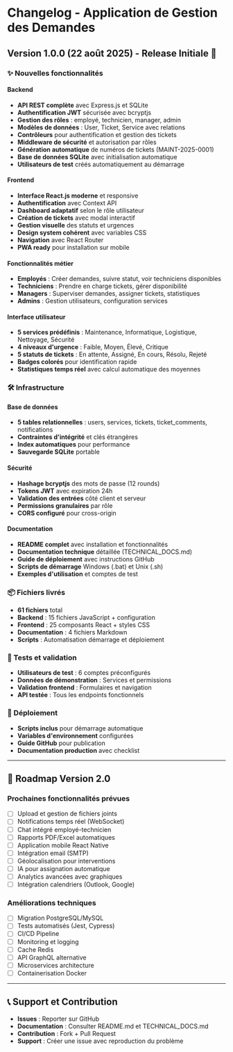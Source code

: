 # Changelog - Application de Gestion des Demandes

## Version 1.0.0 (22 août 2025) - Release Initiale 🎉

### ✨ Nouvelles fonctionnalités

#### Backend
- **API REST complète** avec Express.js et SQLite
- **Authentification JWT** sécurisée avec bcryptjs
- **Gestion des rôles** : employé, technicien, manager, admin
- **Modèles de données** : User, Ticket, Service avec relations
- **Contrôleurs** pour authentification et gestion des tickets
- **Middleware de sécurité** et autorisation par rôles
- **Génération automatique** de numéros de tickets (MAINT-2025-0001)
- **Base de données SQLite** avec initialisation automatique
- **Utilisateurs de test** créés automatiquement au démarrage

#### Frontend
- **Interface React.js moderne** et responsive
- **Authentification** avec Context API
- **Dashboard adaptatif** selon le rôle utilisateur
- **Création de tickets** avec modal interactif
- **Gestion visuelle** des statuts et urgences
- **Design system cohérent** avec variables CSS
- **Navigation** avec React Router
- **PWA ready** pour installation sur mobile

#### Fonctionnalités métier
- **Employés** : Créer demandes, suivre statut, voir techniciens disponibles
- **Techniciens** : Prendre en charge tickets, gérer disponibilité
- **Managers** : Superviser demandes, assigner tickets, statistiques
- **Admins** : Gestion utilisateurs, configuration services

#### Interface utilisateur
- **5 services prédéfinis** : Maintenance, Informatique, Logistique, Nettoyage, Sécurité
- **4 niveaux d'urgence** : Faible, Moyen, Élevé, Critique
- **5 statuts de tickets** : En attente, Assigné, En cours, Résolu, Rejeté
- **Badges colorés** pour identification rapide
- **Statistiques temps réel** avec calcul automatique des moyennes

### 🛠️ Infrastructure

#### Base de données
- **5 tables relationnelles** : users, services, tickets, ticket_comments, notifications
- **Contraintes d'intégrité** et clés étrangères
- **Index automatiques** pour performance
- **Sauvegarde SQLite** portable

#### Sécurité
- **Hashage bcryptjs** des mots de passe (12 rounds)
- **Tokens JWT** avec expiration 24h
- **Validation des entrées** côté client et serveur
- **Permissions granulaires** par rôle
- **CORS configuré** pour cross-origin

#### Documentation
- **README complet** avec installation et fonctionnalités
- **Documentation technique** détaillée (TECHNICAL_DOCS.md)
- **Guide de déploiement** avec instructions GitHub
- **Scripts de démarrage** Windows (.bat) et Unix (.sh)
- **Exemples d'utilisation** et comptes de test

### 📦 Fichiers livrés
- **61 fichiers** total
- **Backend** : 15 fichiers JavaScript + configuration
- **Frontend** : 25 composants React + styles CSS
- **Documentation** : 4 fichiers Markdown
- **Scripts** : Automatisation démarrage et déploiement

### 🧪 Tests et validation
- **Utilisateurs de test** : 6 comptes préconfigurés
- **Données de démonstration** : Services et permissions
- **Validation frontend** : Formulaires et navigation
- **API testée** : Tous les endpoints fonctionnels

### 🚀 Déploiement
- **Scripts inclus** pour démarrage automatique
- **Variables d'environnement** configurées
- **Guide GitHub** pour publication
- **Documentation production** avec checklist

---

## 🔮 Roadmap Version 2.0

### Prochaines fonctionnalités prévues
- [ ] Upload et gestion de fichiers joints
- [ ] Notifications temps réel (WebSocket)
- [ ] Chat intégré employé-technicien
- [ ] Rapports PDF/Excel automatiques
- [ ] Application mobile React Native
- [ ] Intégration email (SMTP)
- [ ] Géolocalisation pour interventions
- [ ] IA pour assignation automatique
- [ ] Analytics avancées avec graphiques
- [ ] Intégration calendriers (Outlook, Google)

### Améliorations techniques
- [ ] Migration PostgreSQL/MySQL
- [ ] Tests automatisés (Jest, Cypress)
- [ ] CI/CD Pipeline
- [ ] Monitoring et logging
- [ ] Cache Redis
- [ ] API GraphQL alternative
- [ ] Microservices architecture
- [ ] Containerisation Docker

---

## 📞 Support et Contribution

- **Issues** : Reporter sur GitHub
- **Documentation** : Consulter README.md et TECHNICAL_DOCS.md
- **Contribution** : Fork + Pull Request
- **Support** : Créer une issue avec reproduction du problème
